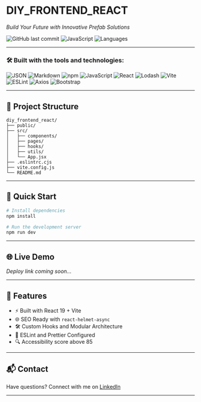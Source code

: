 
# DIY_FRONTEND_REACT

*Build Your Future with Innovative Prefab Solutions*

![GitHub last commit](https://img.shields.io/github/last-commit/RohanPandeydev/diy_frontend_react?style=flat-square)
![JavaScript](https://img.shields.io/badge/javascript-85.8%25-blue?style=flat-square)
![Languages](https://img.shields.io/github/languages/count/RohanPandeydev/diy_frontend_react?style=flat-square)

---

### 🛠️ Built with the tools and technologies:

![JSON](https://img.shields.io/badge/-JSON-black?style=for-the-badge&logo=json&logoColor=white)
![Markdown](https://img.shields.io/badge/-Markdown-red?style=for-the-badge&logo=markdown&logoColor=white)
![npm](https://img.shields.io/badge/-npm-CB3837?style=for-the-badge&logo=npm&logoColor=white)
![JavaScript](https://img.shields.io/badge/-JavaScript-F7DF1E?style=for-the-badge&logo=javascript&logoColor=black)
![React](https://img.shields.io/badge/-React-61DAFB?style=for-the-badge&logo=react&logoColor=black)
![Lodash](https://img.shields.io/badge/-Lodash-3492FF?style=for-the-badge&logo=lodash&logoColor=white)
![Vite](https://img.shields.io/badge/-Vite-646CFF?style=for-the-badge&logo=vite&logoColor=white)
![ESLint](https://img.shields.io/badge/-ESLint-4B32C3?style=for-the-badge&logo=eslint&logoColor=white)
![Axios](https://img.shields.io/badge/-Axios-5A29E4?style=for-the-badge&logo=axios&logoColor=white)
![Bootstrap](https://img.shields.io/badge/-Bootstrap-7952B3?style=for-the-badge&logo=bootstrap&logoColor=white)

---

## 📁 Project Structure

```
diy_frontend_react/
├── public/
├── src/
│   ├── components/
│   ├── pages/
│   ├── hooks/
│   ├── utils/
│   └── App.jsx
├── .eslintrc.cjs
├── vite.config.js
└── README.md
```

---

## 🚀 Quick Start

```bash
# Install dependencies
npm install

# Run the development server
npm run dev
```

---

## 🌐 Live Demo

_Deploy link coming soon..._

---

## 📌 Features

- ⚡ Built with React 19 + Vite
- 🌐 SEO Ready with `react-helmet-async`
- 🛠️ Custom Hooks and Modular Architecture
- 🔧 ESLint and Prettier Configured
- 🔍 Accessibility score above 85

---

## 📬 Contact

Have questions? Connect with me on [LinkedIn](https://www.linkedin.com/in/rohanpandeydev/)

---
